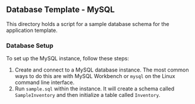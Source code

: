 ## Database Template - MySQL
This directory holds a script for a sample database schema for the application template.

### Database Setup
To set up the MySQL instance, follow these steps:
1. Create and connect to a MySQL database instance. The most common ways to do this are with MySQL Workbench or `mysql` on the Linux command line interface.
2. Run `sample.sql` within the instance. It will create a schema called `SampleInventory` and then initialize a table called `Inventory`.
